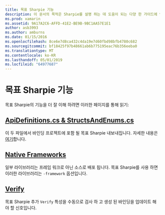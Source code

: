 ```yaml
---
title: 목표 Sharpie 기능
description: 이 문서의 목적은 Sharpie를 설명 하는 데 도움이 되는 다양 한 가이드에 연결 하며, 생성 하는 출력을 사용 하는 방법입니다.
ms.prod: xamarin
ms.assetid: 9A17A2C6-AFFD-41E2-BE9B-9BC1AA57E1E1
author: asb3993
ms.author: amburns
ms.date: 01/15/2016
ms.openlocfilehash: 8ce6e7d8ca432c4da19e7d60fbd98bfb4780c682
ms.sourcegitcommit: bf18425f97b48661ab6b775195eac76b356eeba0
ms.translationtype: MT
ms.contentlocale: ko-KR
ms.lasthandoff: 05/01/2019
ms.locfileid: "64977687"
---
```

# <a name="objective-sharpie-features"></a>목표 Sharpie 기능

목표 Sharpie의 기능을 더 잘 이해 하려면 이러한 페이지를 통해 읽기:

## <a name="apidefinitionscs--structsandenumscsapidefinitions-structsandenumsmd"></a>[**ApiDefinitions.cs & StructsAndEnums.cs**](apidefinitions-structsandenums.md)

이 두 파일에서 바인딩 프로젝트에 포함 될 목표 Sharpie 내보내집니다. 자세한 내용은 [여기](apidefinitions-structsandenums.md)합니다.

## <a name="native-frameworksnative-frameworksmd"></a>[**Native Frameworks**](native-frameworks.md)

일부 라이브러리는 프레임 워크로 아닌 소스로 배포 됩니다.
목표 Sharpie를 사용 하면 이러한 라이브러리는 `-framework` 옵션입니다.

## <a name="verifyverifymd"></a>[**Verify**](verify.md)

목표 Sharpie 추가 `Verify` 특성을 수동으로 검사 하 고 생성 된 바인딩을 업데이트 해야 할 신호입니다. 

